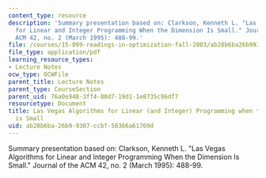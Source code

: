 ```yaml
---
content_type: resource
description: 'Summary presentation based on: Clarkson, Kenneth L. "Las Vegas Algorithms
  for Linear and Integer Programming When the Dimension Is Small." Journal of the
  ACM 42, no. 2 (March 1995): 488-99.'
file: /courses/15-099-readings-in-optimization-fall-2003/ab28b6ba26b99307ccbf58366a61769d_ses3_clarkson.pdf
file_type: application/pdf
learning_resource_types:
- Lecture Notes
ocw_type: OCWFile
parent_title: Lecture Notes
parent_type: CourseSection
parent_uid: 76a0e948-3ff4-80d7-19d1-1e8735c96df7
resourcetype: Document
title: Las Vegas Algorithms for Linear (and Integer) Programming when the Dimension
  is Small
uid: ab28b6ba-26b9-9307-ccbf-58366a61769d
---
```

Summary presentation based on: Clarkson, Kenneth L. "Las Vegas Algorithms for Linear and Integer Programming When the Dimension Is Small." Journal of the ACM 42, no. 2 (March 1995): 488-99.

